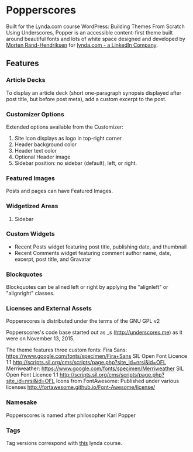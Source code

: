 # Popperscores
Built for the Lynda.com course WordPress: Building Themes From Scratch Using Underscores, Popper is an accessible content-first theme built around beautiful fonts and lots of white space designed and developed by [Morten Rand-Hendriksen](http://mor10.com) for [lynda.com - a LinkedIn Company](http://lynda.com/mor10).
## Features

### Article Decks
To display an article deck (short one-paragraph synopsis displayed after post title, but before post meta), add a custom excerpt to the post.

### Customizer Options
Extended options available from the Customizer:

1. Site Icon displays as logo in top-right corner
2. Header background color
3. Header text color
4. Optional Header image
5. Sidebar position: no sidebar (default), left, or right.

### Featured Images
Posts and pages can have Featured Images.

### Widgetized Areas
1. Sidebar

### Custom Widgets
- Recent Posts widget featuring post title, publishing date, and thumbnail
- Recent Comments widget featuring comment author name, date, excerpt, post title, and Gravatar

### Blockquotes
Blockquotes can be alined left or right by applying the "alignleft" or "alignright" classes.

### Licenses and External Assets
Popperscores is distributed under the terms of the GNU GPL v2

Popperscores's code base started out as _s (http://underscores.me) as it were on November 13, 2015.

The theme features three custom fonts:
Fira Sans: https://www.google.com/fonts/specimen/Fira+Sans SIL Open Font Licence 1.1 http://scripts.sil.org/cms/scripts/page.php?site_id=nrsi&id=OFL
Merriweather: https://www.google.com/fonts/specimen/Merriweather SIL Open Font Licence 1.1 http://scripts.sil.org/cms/scripts/page.php?site_id=nrsi&id=OFL
Icons from FontAwesome: Published under various licenses http://fortawesome.github.io/Font-Awesome/license/

### Namesake
Popperscores is named after philosopher Karl Popper

### Tags

Tag versions correspond with [this](https://www.lynda.com/WordPress-tutorials/WordPress-Building-Paid-Membership-Site/468148-2.html) lynda course.
